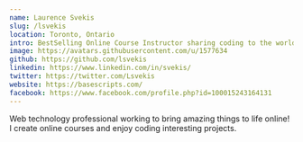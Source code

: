 ```yaml
---
name: Laurence Svekis
slug: /lsvekis
location: Toronto, Ontario
intro: BestSelling Online Course Instructor sharing coding to the world.
image: https://avatars.githubusercontent.com/u/1577634
github: https://github.com/lsvekis
linkedin: https://www.linkedin.com/in/svekis/
twitter: https://twitter.com/Lsvekis
website: https://basescripts.com/
facebook: https://www.facebook.com/profile.php?id=100015243164131
---
```


Web technology professional working to bring amazing things to life online! I create online courses and enjoy coding interesting projects.
